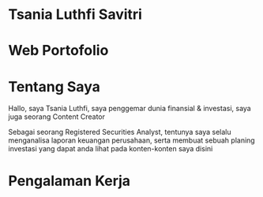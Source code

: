 # Tsania Luthfi Savitri
# Web Portofolio
# Tentang Saya
Hallo, saya Tsania Luthfi, saya penggemar dunia finansial & investasi, saya juga seorang Content Creator

Sebagai seorang Registered Securities Analyst, tentunya saya selalu menganalisa laporan keuangan perusahaan, serta membuat sebuah planing investasi yang dapat anda lihat pada konten-konten saya disini

# Pengalaman Kerja
